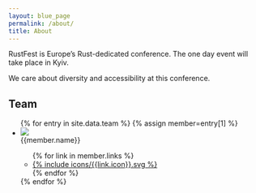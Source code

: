 ```yaml
---
layout: blue_page
permalink: /about/
title: About
---
```


RustFest is Europe’s Rust-dedicated conference. The one day event will take place in Kyiv.

We care about diversity and accessibility at this conference.

<section>
  <h2>Team</h2>
  <ul class="team">
    {% for entry in site.data.team %}
      {% assign member=entry[1] %}
      <li>
        <img src="/assets/team/{{member.thumbnailUrl}}" />
        <div class="info">
          <span class="name">{{member.name}}</span>
          <ul class="links">
            {% for link in member.links %}
              <li><a href="{{link.link}}" target="_blank" title="{{link.title}}">{% include icons/{{link.icon}}.svg %}</a></li>
            {% endfor %}
          </ul>
        </div>
      </li>
    {% endfor %}
  </ul>
</section>
